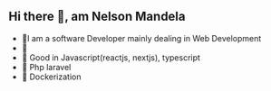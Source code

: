 ## Hi there 👋, am Nelson Mandela



- 🔭I am a software Developer mainly dealing in Web Development<br/>
- 🌱 
- 👯 Good in Javascript(reactjs, nextjs), typescript<br/>
- 🤔 Php laravel<br/>
- 💬 Dockerization<br/>

